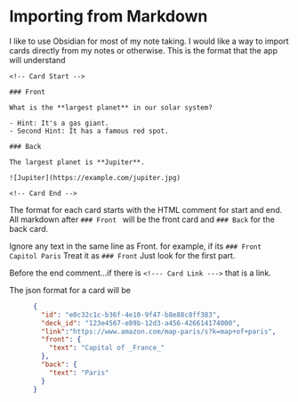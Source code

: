 
# Importing from Markdown

I like to use Obsidian for most of my note taking. I would like a way to import cards directly from my notes or otherwise.
This is the format that the app will understand

``` 
<!-- Card Start -->

### Front

What is the **largest planet** in our solar system?

- Hint: It's a gas giant.
- Second Hint: It has a famous red spot.

### Back

The largest planet is **Jupiter**.

![Jupiter](https://example.com/jupiter.jpg)

<!-- Card End -->

```
The format for each card starts with the HTML comment for start and end.
All markdown after `### Front ` will be the front card and `### Back` for the back card.

Ignore any text in the same line as Front.  for example, if its `### Front Capitol Paris`  Treat it as `### Front` Just look for the first part.

Before the end comment...if there is `<!--- Card Link --->` that is a link.

The json format for a card will be
```json
      {
        "id": "e0c32c1c-b36f-4e10-9f47-b8e88c8ff383",
        "deck_id": "123e4567-e89b-12d3-a456-426614174000",
        "link":"https://www.amazon.com/map-paris/s?k=map+of+paris",
        "front": {
          "text": "Capital of _France_"
        },
        "back": {
          "text": "Paris"
        }
      }
```







